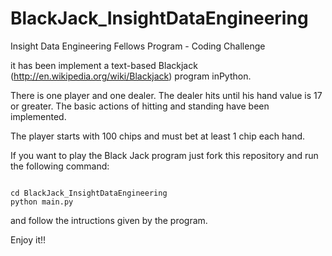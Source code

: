 BlackJack_InsightDataEngineering
================================

Insight Data Engineering Fellows Program - Coding Challenge

it has been implement a text-based Blackjack (http://en.wikipedia.org/wiki/Blackjack) 
program inPython. 

There is one player and one dealer. The dealer hits until his hand value is 17 or greater. 
The basic actions of hitting and standing have been implemented. 

The player starts with 100 chips and must bet at least 1 chip each hand.

If you want to play the Black Jack program just fork this repository and run the following command:

<code>
cd BlackJack_InsightDataEngineering                                    
python main.py           
</code>                                              

and follow the intructions given by the program.

Enjoy it!!
